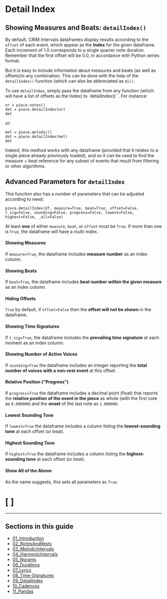 # Detail Index  

## Showing Measures and Beats:  `detailIndex()`

By default, CRIM Intervals dataframes display results according to the `offset` of each event, which appear as the **Index** for the given dataframe. Each increment of 1.0 corresponds to a single quarter note duration. Remember that the first offset will be 0.0, in accordance with Python series format.

But it is easy to include information about measures and beats (as well as offsets)in any combination. This can be done with the help of the `detailIndex()` function (which can also be abbreviated as `di()`. 

To use `detailIndex`, simply pass the dataframe from any function (which will have a list of offsets as the Index) to `detailIndex()``.  For instance:

    nr = piece.notes()
    det = piece.detailIndex(nr)
    det
*or:*

    mel = piece.melodic()
    det = piece.detailIndex(mel)
    det

Indeed, this method works with any dataframe (provided that it relates to a single piece already previously loaded), and so it can be used to find the measure + beat reference for any subset of events that result from filtering or other algorithms.

## Advanced Parameters for `detailIndex`

This function also has a number of parameters that can be adjusted according to need: 

    piece.detailIndex(df, measure=True, beat=True, offset=False, t_sig=False, sounding=False, progress=False, lowest=False, highest=False, _all=False)

At least **one** of either `measure`, `beat`, or `offset` must be `True`.  If more than one is `True`, the dataframe will have a multi-index.

#### Showing Measures

If `measure=True`, the dataframe includes **measure number** as an index column.

#### Showing Beats

If `beat=True`, the dataframe includes **beat number within the given measure** as an index column.

#### Hiding Offsets

`True` by default, if `offset=False` then the **offset will not be shown** in the dataframe.

#### Showing Time Signatures

If `t_sig=True`, the dataframe includes the **prevailing time signature** at each moment as an index column.

#### Showing Number of Active Voices

If `sounding=True` the dataframe includes an integer reporting the **total number of voices with a non-rest event** at this offset.

#### Relative Position ("Progress")

If `progress=True` the dataframe includes a decimal point (float) that reports the **relative position of the event in the piece** as whole (with the first note as `0.000000`) and the **onset** of the last note as `1.000000`. 

#### Lowest Sounding Tone

If `lowest=True` the dataframe includes a column listing the **lowest-sounding tone** at each offset (or beat).

#### Highest Sounding Tone

If `highest=True` the dataframe includes a column listing the **highest-sounding tone** at each offset (or beat).

#### Show All of the Above

As the name suggests, this sets all parameters as `True`.

# [  ]

-----

## Sections in this guide

  * [01_Introduction](01_Introduction.md)
  * [02_NotesAndRests](02_NotesAndRests.md)
  * [03_MelodicIntervals](03_MelodicIntervals.md)
  * [04_HarmonicIntervals](04_HarmonicIntervals.md)
  * [05_Ngrams](05_Ngrams.md)
  * [06_Durations](06_Durations.md)
  * [07_Lyrics](07_Lyrics.md)
  * [08_Time-Signatures](08_TimeSignatures.md)
  * [09_DetailIndex](09_DetailIndex.md)
  * [10_Cadences](10_Cadences.md)
  * [11_Pandas](11_Pandas.md)